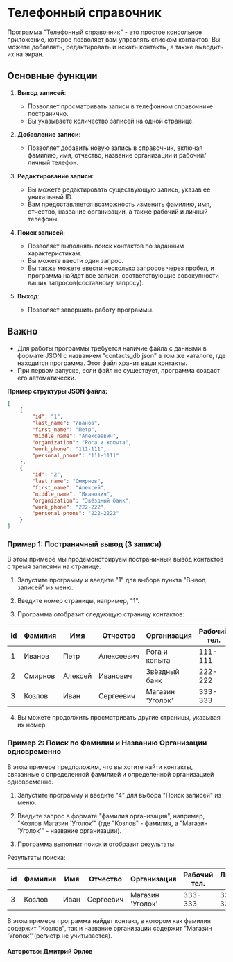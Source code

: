# Телефонный справочник

Программа "Телефонный справочник" - это простое консольное приложение, которое позволяет вам управлять списком контактов. Вы можете добавлять, редактировать и искать контакты, а также выводить их на экран.

## Основные функции

1. **Вывод записей**:
   - Позволяет просматривать записи в телефонном справочнике постранично.
   - Вы указываете количество записей на одной странице.

2. **Добавление записи**:
   - Позволяет добавить новую запись в справочник, включая фамилию, имя, отчество, название организации и рабочий/личный телефон.

3. **Редактирование записи**:
   - Вы можете редактировать существующую запись, указав ее уникальный ID.
   - Вам предоставляется возможность изменить фамилию, имя, отчество, название организации, а также рабочий и личный телефоны.

4. **Поиск записей**:
   - Позволяет выполнять поиск контактов по заданным характеристикам.
   - Вы можете ввести один запрос.
   - Вы также можете ввести несколько запросов через пробел, и программа найдет все записи, соответствующие совокупности ваших запросов(составному запросу).

5. **Выход**:
   - Позволяет завершить работу программы.


## Важно

- Для работы программы требуется наличие файла с данными в формате JSON с названием "contacts_db.json" в том же каталоге, где находится программа. Этот файл хранит ваши контакты.
- При первом запуске, если файл не существует, программа создаст его автоматически.

**Пример структуры JSON файла:**

```json
[
    {
        "id": "1",
        "last_name": "Иванов",
        "first_name": "Петр",
        "middle_name": "Алексеевич",
        "organization": "Рога и копыта",
        "work_phone": "111-111",
        "personal_phone": "111-1111"
    },
    {
        "id": "2",
        "last_name": "Смирнов",
        "first_name": "Алексей",
        "middle_name": "Иванович",
        "organization": "Звёздный банк",
        "work_phone": "222-222",
        "personal_phone": "222-2222"
    }
]
```
### Пример 1: Постраничный вывод (3 записи)

В этом примере мы продемонстрируем постраничный вывод контактов с тремя записями на странице.

1. Запустите программу и введите "1" для выбора пункта "Вывод записей" из меню.

2. Введите номер страницы, например, "1".

3. Программа отобразит следующую страницу контактов:



| id | Фамилия | Имя     | Отчество   | Организация      | Рабочий тел. | Личный тел. |
|----|---------|---------|------------|------------------|--------------|-------------|
| 1  | Иванов  | Петр    | Алексеевич | Рога и копыта    | 111-111      | 111-1111    |
| 2  | Смирнов | Алексей | Иванович   | Звёздный банк    | 222-222      | 222-2222    |
| 3  | Козлов  | Иван    | Сергеевич  | Магазин 'Уголок' | 333-333      | 333-3333    |


4. Вы можете продолжить просматривать другие страницы, указывая их номер.

### Пример 2: Поиск по Фамилии и Названию Организации одновременно

В этом примере предположим, что вы хотите найти контакты, связанные с определенной фамилией и определенной организацией одновременно.

1. Запустите программу и введите "4" для выбора "Поиск записей" из меню.

2. Введите запрос в формате "фамилия организация", например, "Козлов Магазин 'Уголок'" (где "Козлов" - фамилия, а "Магазин 'Уголок'" - название организации).

3. Программа выполнит поиск и отобразит результаты. 

Результаты поиска:

| id | Фамилия | Имя  | Отчество  | Организация      | Рабочий тел. | Личный тел. |
|----|---------|------|-----------|------------------|--------------|-------------|
| 3  | Козлов  | Иван | Сергеевич | Магазин 'Уголок' | 333-333      | 333-3333    |



В этом примере программа найдет контакт, в котором  как фамилия содержит "Козлов", так и название организации содержит "Магазин 'Уголок'"(регистр не учитывается).


#### Авторство: Дмитрий Орлов
